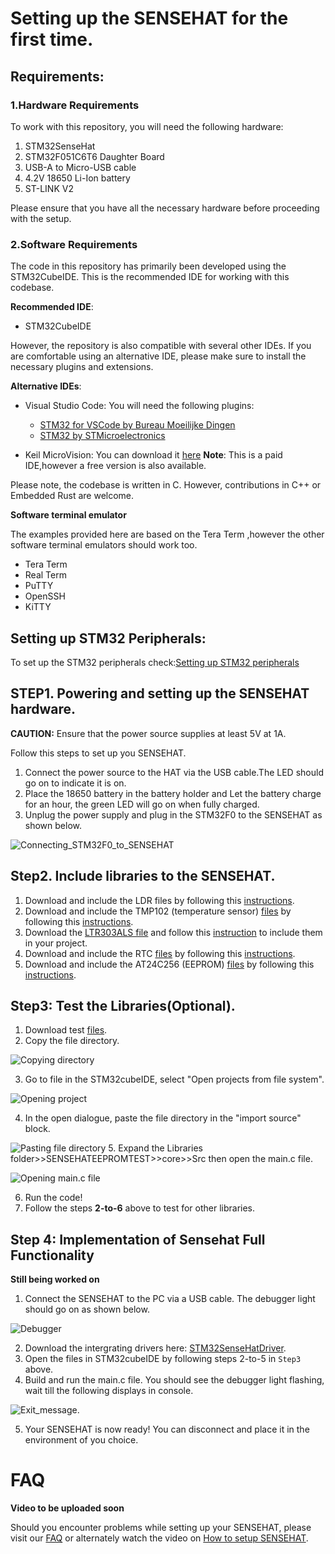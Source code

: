 # Setting up the SENSEHAT for the first time.
## Requirements:
### 1.Hardware Requirements
To work with this repository, you will need the following hardware:

1. STM32SenseHat
2. STM32F051C6T6 Daughter Board
3. USB-A to Micro-USB cable
4. 4.2V 18650 Li-Ion battery
5. ST-LINK V2

Please ensure that you have all the necessary hardware before proceeding with the setup.


### 2.Software Requirements
The code in this repository has primarily been developed using the STM32CubeIDE. This is the recommended IDE for working with this codebase.

**Recommended IDE**: 

- STM32CubeIDE

However, the repository is also compatible with several other IDEs. If you are comfortable using an alternative IDE, please make sure to install the necessary plugins and extensions.

**Alternative IDEs**:

- Visual Studio Code: 
  You will need the following plugins:
    - [STM32 for VSCode by Bureau Moeilijke Dingen](https://marketplace.visualstudio.com/items?itemName=bmd.stm32-for-vscode)
    - [STM32 by STMicroelectronics](https://marketplace.visualstudio.com/items?itemName=stmicroelectronics.stm32-vscode-extension)
    
- Keil MicroVision: 
  You can download it [here](https://www.keil.com/)
  **Note**: This is a paid IDE,however a free version is also available.

Please note, the codebase is written in C. However, contributions in C++ or Embedded Rust are welcome.

**Software terminal emulator**

The examples provided here are based on the Tera Term ,however the other software terminal emulators should work too.
- Tera Term 
- Real Term
- PuTTY
- OpenSSH
- KiTTY

## Setting up STM32 Peripherals:
To set up the STM32 peripherals check:[Setting up STM32 peripherals](https://github.com/Travimadox/STM32SESNSEHAT/blob/main/Firmware/STM32SETUP.md)


## STEP1. Powering and setting up the SENSEHAT hardware.
**CAUTION:** Ensure that the power source supplies at least 5V at 1A.

Follow this steps to set up you SENSEHAT.

  1. Connect the power source to the HAT via the USB cable.The LED should go on to indicate it is on.
  2. Place the 18650 battery in the battery holder and Let the battery charge for an hour, the green LED will go on when fully charged.
  3. Unplug the power supply and plug in the STM32F0 to the SENSEHAT as shown below.
  
  ![Connecting_STM32F0_to_SENSEHAT](https://imgur.com/jDwVCAp.jpg)
  
## Step2. Include libraries to the SENSEHAT.
  1. Download and include the LDR files by following this [instructions](https://github.com/Travimadox/STM32SESNSEHAT/tree/main/Firmware).
  2. Download and include the TMP102 (temperature sensor) [files](https://github.com/Travimadox/STM32SESNSEHAT/tree/main/Firmware/TMP102) by following this [instructions](https://github.com/Travimadox/STM32SESNSEHAT/blob/main/Firmware/TMP102/Instructions.md).
  3. Download the [LTR303ALS file](https://github.com/Travimadox/STM32SESNSEHAT/tree/main/Firmware/LTR303ALS) and follow this [instruction](https://github.com/Travimadox/STM32SESNSEHAT/blob/main/Firmware/LTR303ALS/Instructions.md) to include them in your project.
  4. Download and include the RTC [files](https://github.com/Travimadox/STM32SESNSEHAT/tree/main/Firmware/RTC) by following this [instructions](https://github.com/Travimadox/STM32SESNSEHAT/blob/main/Firmware/RTC/Instructions.md).
  5. Download and include the AT24C256 (EEPROM) [files](https://github.com/Travimadox/STM32SESNSEHAT/tree/main/Firmware/AT24C256) by following this [instructions](https://github.com/Travimadox/STM32SESNSEHAT/blob/main/Firmware/AT24C256/Instructions.md).
## Step3: Test the Libraries(Optional).
  1. Download test [files](https://github.com/Travimadox/STM32SESNSEHAT/blob/main/Firmware/SENSEHATLIBTESTS.zip).
  2. Copy the file directory.
  
  ![Copying directory](https://imgur.com/flXyq9m.jpg)
  
  3. Go to file in the STM32cubeIDE, select "Open projects from file system".
  
  ![Opening project](https://imgur.com/aRxXnUd.jpg)
  
  4. In the open dialogue, paste the file directory in the "import source" block.
  
  ![Pasting file directory](https://imgur.com/NZ3Mk1j.jpg)
  5. Expand the Libraries folder>>SENSEHATEEPROMTEST>>core>>Src then open the main.c file.
  
  ![Opening main.c file](https://imgur.com/gXpqbmc.jpg)
  
  6. Run the code!
  7. Follow the steps **2-to-6** above to test for other libraries.

## Step 4: Implementation of Sensehat Full Functionality
**Still being worked on**
  1. Connect the SENSEHAT to the PC via a USB cable. The debugger light should go on as shown below.
  
  ![Debugger](https://imgur.com/ZuuBLmn.jpg)
  
  2. Download the intergrating drivers here: [STM32SenseHatDriver](https://github.com/Travimadox/STM32SESNSEHAT/tree/main/Firmware/SENSEHAT).
  3. Open the files in STM32cubeIDE by following steps 2-to-5 in `Step3` above.
  4. Build and run the main.c file. You should see the debugger light flashing, wait till the following displays in console.
  
  ![Exit_message](https://imgur.com/2vOc9Pu.jpg).
  
  5. Your SENSEHAT is now ready! You can disconnect and place it in the environment of you choice.

# FAQ
**Video to be uploaded soon**

Should you encounter problems while setting up your SENSEHAT, please visit our [FAQ](FAQ.md) or alternately watch the video on [How to setup SENSEHAT]().
